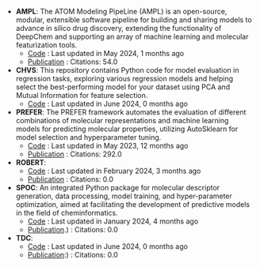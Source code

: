 - **AMPL**: The ATOM Modeling PipeLine (AMPL) is an open-source, modular, extensible software pipeline for building and sharing models to advance in silico drug discovery, extending the functionality of DeepChem and supporting an array of machine learning and molecular featurization tools.
	- [Code](https://github.com/ATOMScience-org/AMPL?tab=readme-ov-file#Example-AMPL-usage) : Last updated in May 2024, 1 months ago
	- [Publication](https://doi.org/10.1021/acs.jcim.9b01053) : Citations: 54.0
- **CHVS**: This repository contains Python code for model evaluation in regression tasks, exploring various regression models and helping select the best-performing model for your dataset using PCA and Mutual Information for feature selection.
	- [Code](https://github.com/Saeedmomo/Consensus_Holistic_Virtual_Screening) : Last updated in June 2024, 0 months ago
- **PREFER**: The PREFER framework automates the evaluation of different combinations of molecular representations and machine learning models for predicting molecular properties, utilizing AutoSklearn for model selection and hyperparameter tuning.
	- [Code](https://github.com/rdkit/PREFER) : Last updated in May 2023, 12 months ago
	- [Publication](https://doi.org/10.1039/C8SC04175J) : Citations: 292.0
- **ROBERT**: 
	- [Code](https://github.com/jvalegre/robert) : Last updated in February 2024, 3 months ago
	- [Publication](https://doi.org/10.26434/chemrxiv-2023-k994h.) : Citations: 0.0
- **SPOC**: An integrated Python package for molecular descriptor generation, data processing, model training, and hyper-parameter optimization, aimed at facilitating the development of predictive models in the field of cheminformatics.
	- [Code](https://github.com/WhitestoneYang/spoc) : Last updated in January 2024, 4 months ago
	- [Publication](https://doi.org/10.1002/cphc.202200255).) : Citations: 0.0
- **TDC**: 
	- [Code](https://github.com/mims-harvard/TDC) : Last updated in June 2024, 0 months ago
	- [Publication](https://doi.org/10.7910/DVN/21LKWG):) : Citations: 0.0
